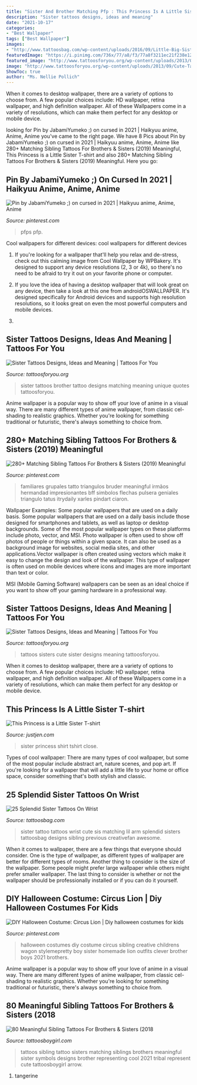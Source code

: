 ```yaml
---
title: "Sister And Brother Matching Pfp : This Princess Is A Little Sister T-shirt"
description: "Sister tattoos designs, ideas and meaning"
date: "2021-10-17"
categories:
- "Best Wallpaper"
tags: ["Best Wallpaper"]
images:
- "http://www.tattoosbag.com/wp-content/uploads/2016/09/Little-Big-Sister-Tattoo-On-Wrist-sw1210.jpg"
featuredImage: "https://i.pinimg.com/736x/77/a8/f3/77a8f3211ec21f238e120d2179627b2e.jpg"
featured_image: "http://www.tattoosforyou.org/wp-content/uploads/2013/09/Cute-Tattoos-For-Sisters.jpg"
image: "http://www.tattoosforyou.org/wp-content/uploads/2013/09/Cute-Tattoos-For-Sisters.jpg"
ShowToc: true
author: "Ms. Nellie Pollich"
---
```



When it comes to desktop wallpaper, there are a variety of options to choose from. A few popular choices include: HD wallpaper, retina wallpaper, and high definition wallpaper. All of these Wallpapers come in a variety of resolutions, which can make them perfect for any desktop or mobile device. 

	

		
looking for Pin by JabamiYumeko ;) on cursed in 2021 | Haikyuu anime, Anime, Anime you've came to the right page. We have 8 Pics about Pin by JabamiYumeko ;) on cursed in 2021 | Haikyuu anime, Anime, Anime like 280+ Matching Sibling Tattoos For Brothers &amp; Sisters (2019) Meaningful, This Princess is a Little Sister T-shirt and also 280+ Matching Sibling Tattoos For Brothers &amp; Sisters (2019) Meaningful. Here you go:
		
    
## Pin By JabamiYumeko ;) On Cursed In 2021 | Haikyuu Anime, Anime, Anime

<img loading=lazy src="https://i.pinimg.com/736x/77/a8/f3/77a8f3211ec21f238e120d2179627b2e.jpg" onerror="this.onerror=null;this.src='https://tse1.mm.bing.net/th?id=OIP.jHfwuEKxR_I7ZyQg1AxR9QHaHa&amp;pid=15.1';" alt="Pin by JabamiYumeko ;) on cursed in 2021 | Haikyuu anime, Anime, Anime">

_Source: pinterest.com_

>pfps pfp. 

	

Cool wallpapers for different devices:
cool wallpapers for different devices 

1. If you're looking for a wallpaper that'll help you relax and de-stress, check out this calming image from Cool Wallpaper by WPBakery. It's designed to support any device resolutions (2, 3 or 4k), so there's no need to be afraid to try it out on your favorite phone or computer.

2. If you love the idea of having a desktop wallpaper that will look great on any device, then take a look at this one from androidOSWALLPAPER. It's designed specifically for Android devices and supports high resolution resolutions, so it looks great on even the most powerful computers and mobile devices.

3.

    
## Sister Tattoos Designs, Ideas And Meaning | Tattoos For You

<img loading=lazy src="http://www.tattoosforyou.org/wp-content/uploads/2013/09/Brother-and-Sister-Tattoos.jpg" onerror="this.onerror=null;this.src='https://tse2.mm.bing.net/th?id=OIP.4Mh9eksS8wvv8pAhS-7nHgHaFj&amp;pid=15.1';" alt="Sister Tattoos Designs, Ideas and Meaning | Tattoos For You">

_Source: tattoosforyou.org_

>sister tattoos brother tattoo designs matching meaning unique quotes tattoosforyou. 

	

Anime wallpaper is a popular way to show off your love of anime in a visual way. There are many different types of anime wallpaper, from classic cel-shading to realistic graphics. Whether you're looking for something traditional or futuristic, there's always something to choice from.

    
## 280+ Matching Sibling Tattoos For Brothers &amp; Sisters (2019) Meaningful

<img loading=lazy src="https://i.pinimg.com/736x/46/5e/35/465e357bbe4fc277898890d1dc17ef83.jpg" onerror="this.onerror=null;this.src='https://tse1.mm.bing.net/th?id=OIP.03lj2F_Wex4E-8dAZT3tYQHaJ3&amp;pid=15.1';" alt="280+ Matching Sibling Tattoos For Brothers &amp; Sisters (2019) Meaningful">

_Source: pinterest.com_

>familiares grupales tatto triangulos bruder meaningful irmãos hermandad impresionantes bff simbolos flechas pulsera geniales triangulo tatus itrydaily xarles pindart ciaron. 

	

Wallpaper Examples: Some popular wallpapers that are used on a daily basis.
Some popular wallpapers that are used on a daily basis include those designed for smartphones and tablets, as well as laptop or desktop backgrounds. Some of the most popular wallpaper types on these platforms include photo, vector, and MSI. 
Photo wallpaper is often used to show off photos of people or things within a given space. It can also be used as a background image for websites, social media sites, and other applications.Vector wallpaper is often created using vectors which make it easy to change the design and look of the wallpaper. This type of wallpaper is often used on mobile devices where icons and images are more important than text or color. 

MSI (Mobile Gaming Software) wallpapers can be seen as an ideal choice if you want to show off your gaming hardware in a professional way.

    
## Sister Tattoos Designs, Ideas And Meaning | Tattoos For You

<img loading=lazy src="http://www.tattoosforyou.org/wp-content/uploads/2013/09/Cute-Tattoos-For-Sisters.jpg" onerror="this.onerror=null;this.src='https://tse4.mm.bing.net/th?id=OIP.xSvB3HH_h7KpWmPwIxVeeAHaFj&amp;pid=15.1';" alt="Sister Tattoos Designs, Ideas and Meaning | Tattoos For You">

_Source: tattoosforyou.org_

>tattoos sisters cute sister designs meaning tattoosforyou. 

	

When it comes to desktop wallpaper, there are a variety of options to choose from. A few popular choices include: HD wallpaper, retina wallpaper, and high definition wallpaper. All of these Wallpapers come in a variety of resolutions, which can make them perfect for any desktop or mobile device. 

    
## This Princess Is A Little Sister T-shirt

<img loading=lazy src="https://www.justjen.com/image/tshirt-girls-princess-is-little-sister.jpg" onerror="this.onerror=null;this.src='https://tse1.mm.bing.net/th?id=OIP.UnwJhftmu3GSIBRXt9VaDgHaKG&amp;pid=15.1';" alt="This Princess is a Little Sister T-shirt">

_Source: justjen.com_

>sister princess shirt tshirt close. 

	

Types of cool wallpaper:
There are many types of cool wallpaper, but some of the most popular include abstract art, nature scenes, and pop art. If you're looking for a wallpaper that will add a little life to your home or office space, consider something that's both stylish and classic.

    
## 25 Splendid Sister Tattoos On Wrist

<img loading=lazy src="http://www.tattoosbag.com/wp-content/uploads/2016/09/Little-Big-Sister-Tattoo-On-Wrist-sw1210.jpg" onerror="this.onerror=null;this.src='https://tse1.mm.bing.net/th?id=OIP.wInjJNFLaC74PKHuEcOJWgHaJ2&amp;pid=15.1';" alt="25 Splendid Sister Tattoos On Wrist">

_Source: tattoosbag.com_

>sister tattoo tattoos wrist cute sis matching lil arm splendid sisters tattoosbag designs sibling previous creativefan awesome. 

	

When it comes to wallpaper, there are a few things that everyone should consider. One is the type of wallpaper, as different types of wallpaper are better for different types of rooms. Another thing to consider is the size of the wallpaper. Some people might prefer large wallpaper while others might prefer smaller wallpaper. The last thing to consider is whether or not the wallpaper should be professionally installed or if you can do it yourself.

    
## DIY Halloween Costume: Circus Lion | Diy Halloween Costumes For Kids

<img loading=lazy src="https://i.pinimg.com/originals/03/7b/3d/037b3dc501e63bd0e396722adaf5c29f.jpg" onerror="this.onerror=null;this.src='https://tse3.mm.bing.net/th?id=OIP.cIdc6gybd5OkrXoisTScagHaLH&amp;pid=15.1';" alt="DIY Halloween Costume: Circus Lion | Diy halloween costumes for kids">

_Source: pinterest.com_

>halloween costumes diy costume circus sibling creative childrens wagon stylemepretty boy sister homemade lion outfits clever brother boys 2021 brothers. 

	

Anime wallpaper is a popular way to show off your love of anime in a visual way. There are many different types of anime wallpaper, from classic cel-shading to realistic graphics. Whether you're looking for something traditional or futuristic, there's always something to choice from.

    
## 80 Meaningful Sibling Tattoos For Brothers &amp; Sisters (2018

<img loading=lazy src="http://tattoosboygirl.com/wp-content/uploads/2017/04/Sibling-Tattoos.jpg" onerror="this.onerror=null;this.src='https://tse4.mm.bing.net/th?id=OIP.Y4A_Z3Rqtfrwz0Q2oJhcygHaG2&amp;pid=15.1';" alt="80 Meaningful Sibling Tattoos For Brothers &amp; Sisters (2018">

_Source: tattoosboygirl.com_

>tattoos sibling tattoo sisters matching siblings brothers meaningful sister symbols designs brother representing cool 2021 tribal represent cute tattoosboygirl arrow. 

	

1. tangerine 

